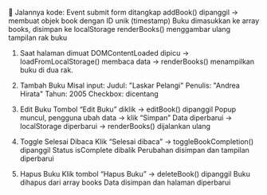 🔎 Jalannya kode:
Event submit form ditangkap
addBook() dipanggil → membuat objek book dengan ID unik (timestamp)
Buku dimasukkan ke array books, disimpan ke localStorage
renderBooks() menggambar ulang tampilan rak buku

1. Saat halaman dimuat
DOMContentLoaded dipicu → loadFromLocalStorage() membaca data → renderBooks() menampilkan buku di dua rak.

2. Tambah Buku
Misal input:
Judul: "Laskar Pelangi"
Penulis: "Andrea Hirata"
Tahun: 2005
Checkbox: dicentang

3. Edit Buku
Tombol “Edit Buku” diklik → editBook() dipanggil
Popup muncul, pengguna ubah data → klik “Simpan”
Data diperbarui → localStorage diperbarui → renderBooks() dijalankan ulang

4. Toggle Selesai Dibaca
Klik “Selesai dibaca” → toggleBookCompletion() dipanggil
Status isComplete dibalik
Perubahan disimpan dan tampilan diperbarui

5. Hapus Buku
Klik tombol “Hapus Buku” → deleteBook() dipanggil
Buku dihapus dari array books
Data disimpan dan halaman diperbarui

